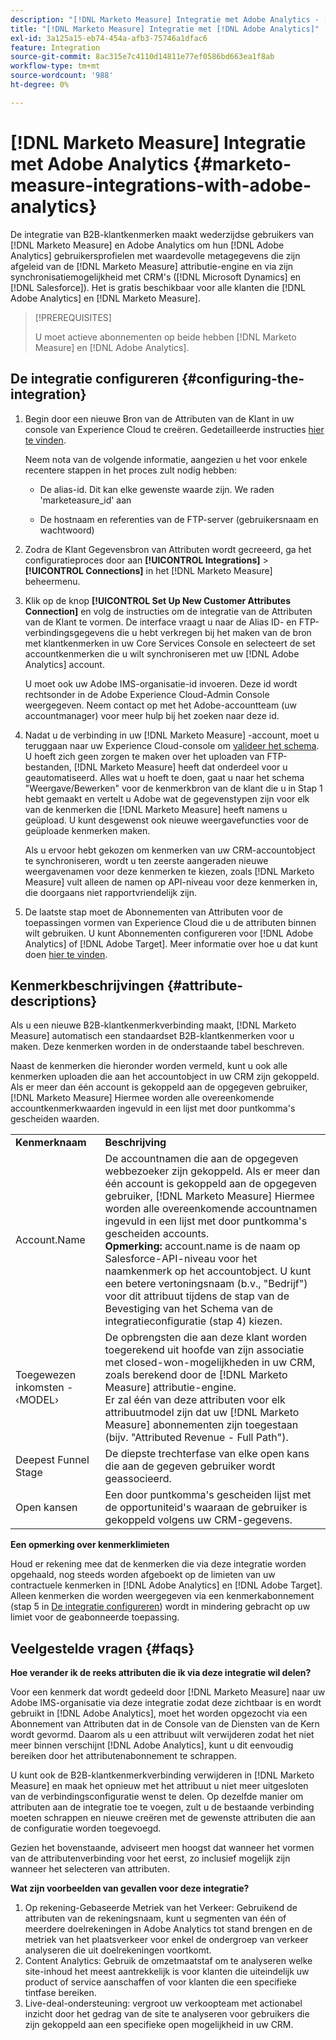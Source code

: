 ```yaml
---
description: "[!DNL Marketo Measure] Integratie met Adobe Analytics - [!DNL Marketo Measure] - Productdocumentatie"
title: "[!DNL Marketo Measure] Integratie met [!DNL Adobe Analytics]"
exl-id: 3a125a15-eb74-454a-afb3-75746a1dfac6
feature: Integration
source-git-commit: 8ac315e7c4110d14811e77ef0586bd663ea1f8ab
workflow-type: tm+mt
source-wordcount: '988'
ht-degree: 0%

---
```


# [!DNL Marketo Measure] Integratie met Adobe Analytics {#marketo-measure-integrations-with-adobe-analytics}

De integratie van B2B-klantkenmerken maakt wederzijdse gebruikers van [!DNL Marketo Measure] en Adobe Analytics om hun [!DNL Adobe Analytics] gebruikersprofielen met waardevolle metagegevens die zijn afgeleid van de [!DNL Marketo Measure] attributie-engine en via zijn synchronisatiemogelijkheid met CRM&#39;s ([!DNL Microsoft Dynamics] en [!DNL Salesforce]). Het is gratis beschikbaar voor alle klanten die [!DNL Adobe Analytics] en [!DNL Marketo Measure].

>[!PREREQUISITES]
>
>U moet actieve abonnementen op beide hebben [!DNL Marketo Measure] en [!DNL Adobe Analytics].

## De integratie configureren {#configuring-the-integration}

1. Begin door een nieuwe Bron van de Attributen van de Klant in uw console van Experience Cloud te creëren. Gedetailleerde instructies [hier te vinden](https://docs.adobe.com/content/help/en/core-services/interface/customer-attributes/t-crs-usecase.html).

   Neem nota van de volgende informatie, aangezien u het voor enkele recentere stappen in het proces zult nodig hebben:

   * De alias-id. Dit kan elke gewenste waarde zijn. We raden &#39;marketeasure_id&#39; aan

   * De hostnaam en referenties van de FTP-server (gebruikersnaam en wachtwoord)

1. Zodra de Klant Gegevensbron van Attributen wordt gecreeerd, ga het configuratieproces door aan **[!UICONTROL Integrations]** > **[!UICONTROL Connections]** in het [!DNL Marketo Measure] beheermenu.

1. Klik op de knop **[!UICONTROL Set Up New Customer Attributes Connection]** en volg de instructies om de integratie van de Attributen van de Klant te vormen. De interface vraagt u naar de Alias ID- en FTP-verbindingsgegevens die u hebt verkregen bij het maken van de bron met klantkenmerken in uw Core Services Console en selecteert de set accountkenmerken die u wilt synchroniseren met uw [!DNL Adobe Analytics] account.

   U moet ook uw Adobe IMS-organisatie-id invoeren. Deze id wordt rechtsonder in de Adobe Experience Cloud-Admin Console weergegeven. Neem contact op met het Adobe-accountteam (uw accountmanager) voor meer hulp bij het zoeken naar deze id.

1. Nadat u de verbinding in uw [!DNL Marketo Measure] -account, moet u teruggaan naar uw Experience Cloud-console om [valideer het schema](https://docs.adobe.com/content/help/en/core-services/interface/customer-attributes/validate-schema.html). U hoeft zich geen zorgen te maken over het uploaden van FTP-bestanden, [!DNL Marketo Measure] heeft dat onderdeel voor u geautomatiseerd. Alles wat u hoeft te doen, gaat u naar het schema &quot;Weergave/Bewerken&quot; voor de kenmerkbron van de klant die u in Stap 1 hebt gemaakt en vertelt u Adobe wat de gegevenstypen zijn voor elk van de kenmerken die [!DNL Marketo Measure] heeft namens u geüpload. U kunt desgewenst ook nieuwe weergavefuncties voor de geüploade kenmerken maken.

   Als u ervoor hebt gekozen om kenmerken van uw CRM-accountobject te synchroniseren, wordt u ten zeerste aangeraden nieuwe weergavenamen voor deze kenmerken te kiezen, zoals [!DNL Marketo Measure] vult alleen de namen op API-niveau voor deze kenmerken in, die doorgaans niet rapportvriendelijk zijn.

1. De laatste stap moet de Abonnementen van Attributen voor de toepassingen vormen van Experience Cloud die u de attributen binnen wilt gebruiken.  U kunt Abonnementen configureren voor [!DNL Adobe Analytics] of [!DNL Adobe Target].  Meer informatie over hoe u dat kunt doen [hier te vinden](https://docs.adobe.com/content/help/en/core-services/interface/customer-attributes/subscription.html).

## Kenmerkbeschrijvingen {#attribute-descriptions}

Als u een nieuwe B2B-klantkenmerkverbinding maakt, [!DNL Marketo Measure] automatisch een standaardset B2B-klantkenmerken voor u maken. Deze kenmerken worden in de onderstaande tabel beschreven.

Naast de kenmerken die hieronder worden vermeld, kunt u ook alle kenmerken uploaden die aan het accountobject in uw CRM zijn gekoppeld. Als er meer dan één account is gekoppeld aan de opgegeven gebruiker, [!DNL Marketo Measure] Hiermee worden alle overeenkomende accountkenmerkwaarden ingevuld in een lijst met door puntkomma&#39;s gescheiden waarden.

<table> 
 <colgroup> 
  <col> 
  <col> 
 </colgroup> 
 <tbody> 
  <tr> 
   <td><b>Kenmerknaam</b></td> 
   <td><b>Beschrijving</b></td>
  </tr> 
  <tr> 
   <td>Account.Name</td> 
   <td>De accountnamen die aan de opgegeven webbezoeker zijn gekoppeld. Als er meer dan één account is gekoppeld aan de opgegeven gebruiker, [!DNL Marketo Measure] Hiermee worden alle overeenkomende accountnamen ingevuld in een lijst met door puntkomma's gescheiden accounts.<br/>
   <strong>Opmerking:</strong> account.name is de naam op Salesforce-API-niveau voor het naamkenmerk op het accountobject. U kunt een betere vertoningsnaam (b.v., "Bedrijf") voor dit attribuut tijdens de stap van de Bevestiging van het Schema van de integratieconfiguratie (stap 4) kiezen.</td>
  </tr>
  <tr> 
   <td>Toegewezen inkomsten - ‹MODEL›</td> 
   <td>De opbrengsten die aan deze klant worden toegerekend uit hoofde van zijn associatie met closed-won-mogelijkheden in uw CRM, zoals berekend door de [!DNL Marketo Measure] attributie-engine.<br/>
   Er zal één van deze attributen voor elk attribuutmodel zijn dat uw [!DNL Marketo Measure] abonnementen zijn toegestaan (bijv. "Attributed Revenue - Full Path").</td>
  </tr>
  <tr> 
   <td>Deepest Funnel Stage</td> 
   <td>De diepste trechterfase van elke open kans die aan de gegeven gebruiker wordt geassocieerd.</td>
  </tr>
  <tr> 
   <td>Open kansen</td> 
   <td>Een door puntkomma's gescheiden lijst met de opportuniteid's waaraan de gebruiker is gekoppeld volgens uw CRM-gegevens.</td>
  </tr> 
 </tbody> 
</table>

**Een opmerking over kenmerklimieten**

Houd er rekening mee dat de kenmerken die via deze integratie worden opgehaald, nog steeds worden afgeboekt op de limieten van uw contractuele kenmerken in [!DNL Adobe Analytics] en [!DNL Adobe Target]. Alleen kenmerken die worden weergegeven via een kenmerkabonnement (stap 5 in [De integratie configureren](#configuring-the-integration)) wordt in mindering gebracht op uw limiet voor de geabonneerde toepassing.

## Veelgestelde vragen {#faqs}

**Hoe verander ik de reeks attributen die ik via deze integratie wil delen?**

Voor een kenmerk dat wordt gedeeld door [!DNL Marketo Measure] naar uw Adobe IMS-organisatie via deze integratie zodat deze zichtbaar is en wordt gebruikt in [!DNL Adobe Analytics], moet het worden opgezocht via een Abonnement van Attributen dat in de Console van de Diensten van de Kern wordt gevormd. Daarom als u een attribuut wilt verwijderen zodat het niet meer binnen verschijnt [!DNL Adobe Analytics], kunt u dit eenvoudig bereiken door het attributenabonnement te schrappen.

U kunt ook de B2B-klantkenmerkverbinding verwijderen in [!DNL Marketo Measure] en maak het opnieuw met het attribuut u niet meer uitgesloten van de verbindingsconfiguratie wenst te delen. Op dezelfde manier om attributen aan de integratie toe te voegen, zult u de bestaande verbinding moeten schrappen en nieuwe creëren met de gewenste attributen die aan de configuratie worden toegevoegd.

Gezien het bovenstaande, adviseert men hoogst dat wanneer het vormen van de attributenverbinding voor het eerst, zo inclusief mogelijk zijn wanneer het selecteren van attributen.

**Wat zijn voorbeelden van gevallen voor deze integratie?**

1. Op rekening-Gebaseerde Metriek van het Verkeer: Gebruikend de attributen van de rekeningsnaam, kunt u segmenten van één of meerdere doelrekeningen in Adobe Analytics tot stand brengen en de metriek van het plaatsverkeer voor enkel de ondergroep van verkeer analyseren die uit doelrekeningen voortkomt.
1. Content Analytics: Gebruik de omzetmaatstaf om te analyseren welke site-inhoud het meest aantrekkelijk is voor klanten die uiteindelijk uw product of service aanschaffen of voor klanten die een specifieke tintfase bereiken.
1. Live-deal-ondersteuning: vergroot uw verkoopteam met actionabel inzicht door het gedrag van de site te analyseren voor gebruikers die zijn gekoppeld aan een specifieke open mogelijkheid in uw CRM.
